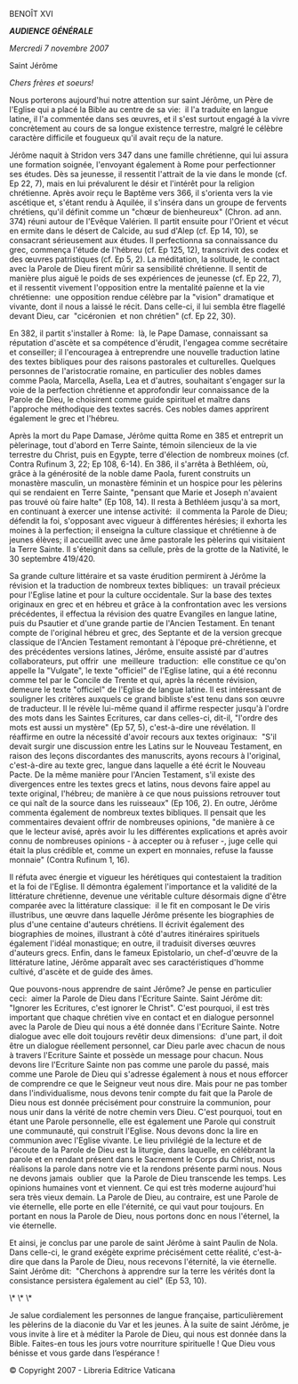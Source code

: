 BENOÎT XVI

***AUDIENCE GÉNÉRALE***

*Mercredi 7 novembre 2007*

Saint Jérôme

*Chers frères et soeurs!*

Nous porterons aujourd'hui notre attention sur saint Jérôme, un Père de l'Eglise qui a placé la Bible au centre de sa vie:  il l'a traduite en langue latine, il l'a commentée dans ses œuvres, et il s'est surtout engagé à la vivre concrètement au cours de sa longue existence terrestre, malgré le célèbre caractère difficile et fougueux qu'il avait reçu de la nature.

Jérôme naquit à Stridon vers 347 dans une famille chrétienne, qui lui assura une formation soignée, l'envoyant également à Rome pour perfectionner ses études. Dès sa jeunesse, il ressentit l'attrait de la vie dans le monde (cf. Ep 22, 7), mais en lui prévalurent le désir et l'intérêt pour la religion chrétienne. Après avoir reçu le Baptême vers 366, il s'orienta vers la vie ascétique et, s'étant rendu à Aquilée, il s'inséra dans un groupe de fervents chrétiens, qu'il définit comme un "chœur de bienheureux" (Chron. ad ann. 374) réuni autour de l'Evêque Valérien. Il partit ensuite pour l'Orient et vécut en ermite dans le désert de Calcide, au sud d'Alep (cf. Ep 14, 10), se consacrant sérieusement aux études. Il perfectionna sa connaissance du grec, commença l'étude de l'hébreu (cf. Ep 125, 12), transcrivit des codex et des œuvres patristiques (cf. Ep 5, 2). La méditation, la solitude, le contact avec la Parole de Dieu firent mûrir sa sensibilité chrétienne. Il sentit de manière plus aiguë le poids de ses expériences de jeunesse (cf. Ep 22, 7), et il ressentit vivement l'opposition entre la mentalité païenne et la vie chrétienne:  une opposition rendue célèbre par la "vision" dramatique et vivante, dont il nous a laissé le récit. Dans celle-ci, il lui sembla être flagellé devant Dieu, car  "cicéronien  et non chrétien" (cf. Ep 22, 30).

En 382, il partit s'installer à Rome:  là, le Pape Damase, connaissant sa réputation d'ascète et sa compétence d'érudit, l'engagea comme secrétaire et conseiller; il l'encouragea à entreprendre une nouvelle traduction latine des textes bibliques pour des raisons pastorales et culturelles. Quelques personnes de l'aristocratie romaine, en particulier des nobles dames comme Paola, Marcella, Asella, Lea et d'autres, souhaitant s'engager sur la voie de la perfection chrétienne et approfondir leur connaissance de la Parole de Dieu, le choisirent comme guide spirituel et maître dans l'approche méthodique des textes sacrés. Ces nobles dames apprirent également le grec et l'hébreu.

Après la mort du Pape Damase, Jérôme quitta Rome en 385 et entreprit un pèlerinage, tout d'abord en Terre Sainte, témoin silencieux de la vie terrestre du Christ, puis en Egypte, terre d'élection de nombreux moines (cf. Contra Rufinum 3, 22; Ep 108, 6-14). En 386, il s'arrêta à Bethléem, où, grâce à la générosité de la noble dame Paola, furent construits un monastère masculin, un monastère féminin et un hospice pour les pèlerins qui se rendaient en Terre Sainte, "pensant que Marie et Joseph n'avaient pas trouvé où faire halte" (Ep 108, 14). Il resta à Bethléem jusqu'à sa mort, en continuant à exercer une intense activité:  il commenta la Parole de Dieu; défendit la foi, s'opposant avec vigueur à différentes hérésies; il exhorta les moines à la perfection; il enseigna la culture classique et chrétienne à de jeunes élèves; il accueillit avec une âme pastorale les pèlerins qui visitaient la Terre Sainte. Il s'éteignit dans sa cellule, près de la grotte de la Nativité, le 30 septembre 419/420.

Sa grande culture littéraire et sa vaste érudition permirent à Jérôme la révision et la traduction de nombreux textes bibliques:  un travail précieux pour l'Eglise latine et pour la culture occidentale. Sur la base des textes originaux en grec et en hébreu et grâce à la confrontation avec les versions précédentes, il effectua la révision des quatre Evangiles en langue latine, puis du Psautier et d'une grande partie de l'Ancien Testament. En tenant compte de l'original hébreu et grec, des Septante et de la version grecque classique de l'Ancien Testament remontant à l'époque pré-chrétienne, et des précédentes versions latines, Jérôme, ensuite assisté par d'autres collaborateurs, put offrir  une  meilleure  traduction:  elle constitue ce qu'on appelle la "Vulgate", le texte "officiel" de l'Eglise latine, qui a été reconnu comme tel par le Concile de Trente et qui, après la récente révision, demeure le texte "officiel" de l'Eglise de langue latine. Il est intéressant de souligner les critères auxquels ce grand bibliste s'est tenu dans son œuvre de traducteur. Il le révèle lui-même quand il affirme respecter jusqu'à l'ordre des mots dans les Saintes Ecritures, car dans celles-ci, dit-il, "l'ordre des mots est aussi un mystère" (Ep 57, 5), c'est-à-dire une révélation. Il réaffirme en outre la nécessité d'avoir recours aux textes originaux:  "S'il devait surgir une discussion entre les Latins sur le Nouveau Testament, en raison des leçons discordantes des manuscrits, ayons recours à l'original, c'est-à-dire au texte grec, langue dans laquelle a été écrit le Nouveau Pacte. De la même manière pour l'Ancien Testament, s'il existe des divergences entre les textes grecs et latins, nous devons faire appel au texte original, l'hébreu; de manière à ce que nous puissions retrouver tout ce qui naît de la source dans les ruisseaux" (Ep 106, 2). En outre, Jérôme commenta également de nombreux textes bibliques. Il pensait que les commentaires devaient offrir de nombreuses opinions, "de manière à ce que le lecteur avisé, après avoir lu les différentes explications et après avoir connu de nombreuses opinions - à accepter ou à refuser -, juge celle qui était la plus crédible et, comme un expert en monnaies, refuse la fausse monnaie" (Contra Rufinum 1, 16).

Il réfuta avec énergie et vigueur les hérétiques qui contestaient la tradition et la foi de l'Eglise. Il démontra également l'importance et la validité de la littérature chrétienne, devenue une véritable culture désormais digne d'être comparée avec la littérature classique:  il le fit en composant le De viris illustribus, une œuvre dans laquelle Jérôme présente les biographies de plus d'une centaine d'auteurs chrétiens. Il écrivit également des biographies de moines, illustrant à côté d'autres itinéraires spirituels également l'idéal monastique; en outre, il traduisit diverses œuvres d'auteurs grecs. Enfin, dans le fameux Epistolario, un chef-d'œuvre de la littérature latine, Jérôme apparaît avec ses caractéristiques d'homme cultivé, d'ascète et de guide des âmes.

Que pouvons-nous apprendre de saint Jérôme? Je pense en particulier ceci:  aimer la Parole de Dieu dans l'Ecriture Sainte. Saint Jérôme dit:  "Ignorer les Ecritures, c'est ignorer le Christ". C'est pourquoi, il est très important que chaque chrétien vive en contact et en dialogue personnel avec la Parole de Dieu qui nous a été donnée dans l'Ecriture Sainte. Notre dialogue avec elle doit toujours revêtir deux dimensions:  d'une part, il doit être un dialogue réellement personnel, car Dieu parle avec chacun de nous à travers l'Ecriture Sainte et possède un message pour chacun. Nous devons lire l'Ecriture Sainte non pas comme une parole du passé, mais comme une Parole de Dieu qui s'adresse également à nous et nous efforcer de comprendre ce que le Seigneur veut nous dire. Mais pour ne pas tomber dans l'individualisme, nous devons tenir compte du fait que la Parole de Dieu nous est donnée précisément pour construire la communion, pour nous unir dans la vérité de notre chemin vers Dieu. C'est pourquoi, tout en étant une Parole personnelle, elle est également une Parole qui construit une communauté, qui construit l'Eglise. Nous devons donc la lire en communion avec l'Eglise vivante. Le lieu privilégié de la lecture et de l'écoute de la Parole de Dieu est la liturgie, dans laquelle, en célébrant la parole et en rendant présent dans le Sacrement le Corps du Christ, nous réalisons la parole dans notre vie et la rendons présente parmi nous. Nous ne devons jamais  oublier  que  la Parole de Dieu transcende les temps. Les opinions humaines vont et viennent. Ce qui est très moderne aujourd'hui sera très vieux demain. La Parole de Dieu, au contraire, est une Parole de vie éternelle, elle porte en elle l'éternité, ce qui vaut pour toujours. En portant en nous la Parole de Dieu, nous portons donc en nous l'éternel, la vie éternelle.

Et ainsi, je conclus par une parole de saint Jérôme à saint Paulin de Nola. Dans celle-ci, le grand exégète exprime précisément cette réalité, c'est-à-dire que dans la Parole de Dieu, nous recevons l'éternité, la vie éternelle. Saint Jérôme dit:  "Cherchons à apprendre sur la terre les vérités dont la consistance persistera également au ciel" (Ep 53, 10).

\\* \\* \\*

Je salue cordialement les personnes de langue française, particulièrement les pèlerins de la diaconie du Var et les jeunes. À la suite de saint Jérôme, je vous invite à lire et à méditer la Parole de Dieu, qui nous est donnée dans la Bible. Faites-en tous les jours votre nourriture spirituelle ! Que Dieu vous bénisse et vous garde dans l’espérance !

© Copyright 2007 - Libreria Editrice Vaticana